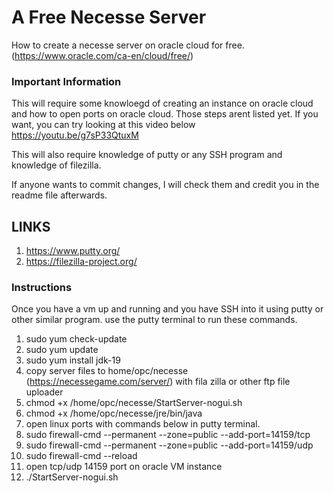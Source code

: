 # A Free Necesse Server
How to create a necesse server on oracle cloud for free. (https://www.oracle.com/ca-en/cloud/free/)
### Important Information
This will require some knowloegd of creating an instance on oracle cloud and how to open ports on oracle cloud. Those steps arent listed yet. If you want, you can try looking at this video below   
https://youtu.be/g7sP33QtuxM

This will also require knowledge of putty or any SSH program and knowledge of filezilla.

If anyone wants to commit changes, I will check them and credit you in the readme file afterwards. 

## LINKS
1. https://www.putty.org/
2. https://filezilla-project.org/

### Instructions 

Once you have a vm up and running and you have SSH into it using putty or other similar program. use the putty terminal to run these commands.

1. sudo yum check-update
2. sudo yum update
3. sudo yum install jdk-19
4. copy server files to home/opc/necesse (https://necessegame.com/server/) with fila zilla or other ftp file uploader
5. chmod +x /home/opc/necesse/StartServer-nogui.sh
6. chmod +x /home/opc/necesse/jre/bin/java
7. open linux ports with commands below in putty terminal. 
8. sudo firewall-cmd --permanent --zone=public --add-port=14159/tcp
9. sudo firewall-cmd --permanent --zone=public --add-port=14159/udp
10. sudo firewall-cmd --reload
11. open tcp/udp 14159 port on oracle VM instance
12. ./StartServer-nogui.sh
